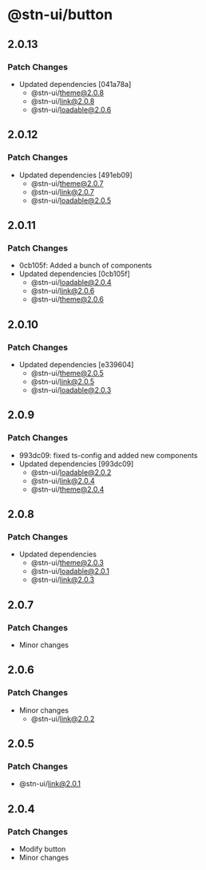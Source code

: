 # @stn-ui/button

## 2.0.13

### Patch Changes

- Updated dependencies [041a78a]
  - @stn-ui/theme@2.0.8
  - @stn-ui/link@2.0.8
  - @stn-ui/loadable@2.0.6

## 2.0.12

### Patch Changes

- Updated dependencies [491eb09]
  - @stn-ui/theme@2.0.7
  - @stn-ui/link@2.0.7
  - @stn-ui/loadable@2.0.5

## 2.0.11

### Patch Changes

- 0cb105f: Added a bunch of components
- Updated dependencies [0cb105f]
  - @stn-ui/loadable@2.0.4
  - @stn-ui/link@2.0.6
  - @stn-ui/theme@2.0.6

## 2.0.10

### Patch Changes

- Updated dependencies [e339604]
  - @stn-ui/theme@2.0.5
  - @stn-ui/link@2.0.5
  - @stn-ui/loadable@2.0.3

## 2.0.9

### Patch Changes

- 993dc09: fixed ts-config and added new components
- Updated dependencies [993dc09]
  - @stn-ui/loadable@2.0.2
  - @stn-ui/link@2.0.4
  - @stn-ui/theme@2.0.4

## 2.0.8

### Patch Changes

- Updated dependencies
  - @stn-ui/theme@2.0.3
  - @stn-ui/loadable@2.0.1
  - @stn-ui/link@2.0.3

## 2.0.7

### Patch Changes

- Minor changes

## 2.0.6

### Patch Changes

- Minor changes
  - @stn-ui/link@2.0.2

## 2.0.5

### Patch Changes

- @stn-ui/link@2.0.1

## 2.0.4

### Patch Changes

- Modify button
- Minor changes

